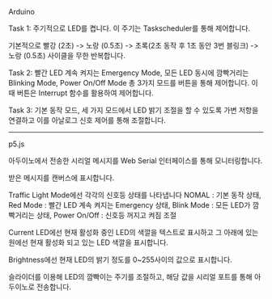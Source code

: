 


Arduino

Task 1: 주기적으로 LED를 켭니다. 이 주기는 Taskscheduler를 통해 제어합니다.

  기본적으로 빨강 (2초) -> 노랑 (0.5초) -> 초록(2초 동작 후 1초 동안 3번 블링크) -> 노랑 (0.5초) 사이클을 무한 반복합니다.
  
Task 2: 빨간 LED 계속 켜지는 Emergency Mode, 모든 LED 동시에 깜빡거리는 Blinking Mode, Power On/Off Mode 총 3가지 모드를 버튼을 통해 제어합니다.
  이때 버튼은 Interrupt 함수를 활용하여 제어합니다.
  
Task 3: 기본 동작 모드, 세 가지 모드에서 LED 밝기 조절을 할 수 있도록 가변 저항을 연결하고 이를 아날로그 신호 제어를 통해 조절합니다.

------------------------------------------------------------------------------------------------------------------------------------------------------------

p5.js

아두이노에서 전송한 시리얼 메시지를 Web Serial 인터페이스를 통해 모니터링합니다.

받은 메시지를 캔버스에 표시합니다.

Traffic Light Mode에선 각각의 신호등 상태를 나타냅니다
  NOMAL : 기본 동작 상태, Red Mode : 빨간 LED 계속 켜지는 Emergency 상태, Blink Mode : 모든 LED가 깜빡거리는 상태, Power On/Off : 신호등 꺼지고 켜짐 조절
  
Current LED에선 현재 활성화 중인 LED의 색깔을 텍스트로 표시하고 그 아래에 있는 원에선 현재 활성화 되고 있는 LED 색깔을 표시합니다.

Brightness에선 현재 LED의 밝기 정도를 0~255사이의 값으로 표시합니다.

슬라이더를 이용해 LED의 깜빡이는 주기를 조절하고, 해당 값을 시리얼 포트를 통해 아두이노로 전송합니다.
